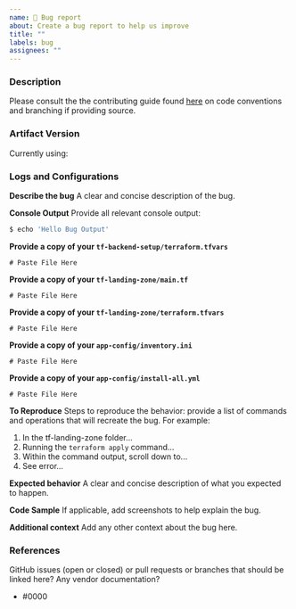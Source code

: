 ```yaml
---
name: 🐛 Bug report
about: Create a bug report to help us improve
title: ""
labels: bug
assignees: ""
---
```


### Description

Please consult the the contributing guide found [here](../../CONTRIBUTING.md) on
code conventions and branching if providing source.

### Artifact Version

<!--- Provide a version within this block --->

Currently using:

### Logs and Configurations

**Describe the bug** A clear and concise description of the bug.

**Console Output** Provide all relevant console output:

<!--- Provide a copy within this block --->

```bash
$ echo 'Hello Bug Output'
```

**Provide a copy of your `tf-backend-setup/terraform.tfvars`**

<!--- Provide a copy within this block --->

```
# Paste File Here
```

**Provide a copy of your `tf-landing-zone/main.tf`**

<!--- Provide a copy within this block --->

```
# Paste File Here
```

**Provide a copy of your `tf-landing-zone/terraform.tfvars`**

<!--- Provide a copy within this block --->

```
# Paste File Here
```

**Provide a copy of your `app-config/inventory.ini`**

<!--- Provide a copy within this block --->

```
# Paste File Here
```

**Provide a copy of your `app-config/install-all.yml`**

<!--- Provide a copy within this block --->

```
# Paste File Here
```

**To Reproduce** Steps to reproduce the behavior: provide a list of commands and
operations that will recreate the bug. For example:

1. In the tf-landing-zone folder...
2. Running the `terraform apply` command...
3. Within the command output, scroll down to...
4. See error...

**Expected behavior** A clear and concise description of what you expected to
happen.

**Code Sample** If applicable, add screenshots to help explain the bug.

**Additional context** Add any other context about the bug here.

### References

GitHub issues (open or closed) or pull requests or branches that should be
linked here? Any vendor documentation?

- #0000
